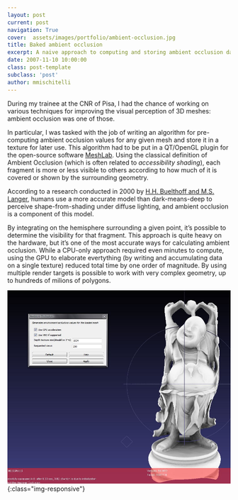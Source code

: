 ```yaml
---
layout: post
current: post
navigation: True
cover:  assets/images/portfolio/ambient-occlusion.jpg
title: Baked ambient occlusion
excerpt: A naive approach to computing and storing ambient occlusion data for arbitrary meshes
date: 2007-11-10 10:00:00
class: post-template
subclass: 'post'
author: mmischitelli
---
```


During my trainee at the CNR of Pisa, I had the chance of working on various techniques for improving the visual perception of 3D meshes: ambient occlusion was one of those.

In particular, I was tasked with the job of writing an algorithm for pre-computing ambient occlusion values for any given mesh and store it in a texture for later use. This algorithm had to be put in a QT/OpenGL plugin for the open-source software [MeshLab](http://meshlab.sourceforge.net/). Using the classical definition of Ambient Occlusion (which is often related to *accessibility shading*), each fragment is more or less visible to others according to how much of it is covered or shown by the surrounding geometry.

According to a research conducted in 2000 by [H.H. Buelthoff and M.S. Langer](http://dx.doi.org/10.1068/p3060), humans use a more accurate model than dark-means-deep to perceive shape-from-shading under diffuse lighting, and ambient occlusion is a component of this model.

By integrating on the hemisphere surrounding a given point, it’s possible to determine the visibility for that fragment. This approach is quite heavy on the hardware, but it’s one of the most accurate ways for calculating ambient occlusion. While a CPU-only approach required even minutes to compute, using the GPU to elaborate evertything (by writing and accumulating data on a single texture) reduced total time by one order of magnitude. By using multiple render targets is possible to work with very complex geometry, up to hundreds of milions of polygons.

![540k-polys-under-6-seconds](/assets/images/portfolio/540k-poly-hw-acc.jpg){:class="img-responsive"}